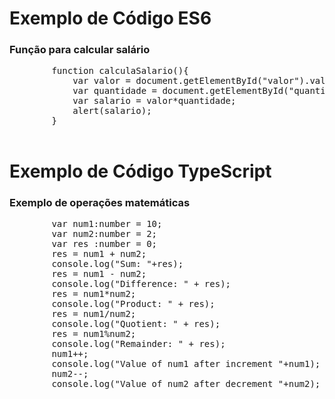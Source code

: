 <html>
<head>
    <meta charset="UTF-8" />
</head>
<body>
    <h1>Exemplo de Código ES6</h1>
    <h3>Função para calcular salário</h3>
    <pre>
        function calculaSalario(){
            var valor = document.getElementById("valor").value;
            var quantidade = document.getElementById("quantidade").value;
            var salario = valor*quantidade;
            alert(salario);
        }
    </pre>
    <h1>Exemplo de Código TypeScript</h1>
    <h3>Exemplo de operações matemáticas</h3>
    <pre>
        var num1:number = 10;
        var num2:number = 2;
        var res :number = 0;
        res = num1 + num2;
        console.log("Sum: "+res);
        res = num1 - num2;
        console.log("Difference: " + res);
        res = num1*num2;
        console.log("Product: " + res);
        res = num1/num2;
        console.log("Quotient: " + res);
        res = num1%num2;
        console.log("Remainder: " + res);
        num1++;
        console.log("Value of num1 after increment "+num1);
        num2--;
        console.log("Value of num2 after decrement "+num2);
    </pre>
</body>
</html>
